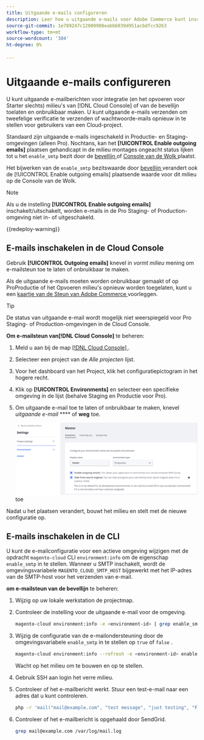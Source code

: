 ```yaml
---
title: Uitgaande e-mails configureren
description: Leer hoe u uitgaande e-mails voor Adobe Commerce kunt inschakelen voor cloudinfrastructuur.
source-git-commit: 1e789247c12009908eabb6039d951acbdfcc9263
workflow-type: tm+mt
source-wordcount: '384'
ht-degree: 0%

---
```


# Uitgaande e-mails configureren

U kunt uitgaande e-mailberichten voor integratie (en het opvoeren voor Starter slechts) milieu&#39;s van [!DNL Cloud Console] of van de bevellijn toelaten en onbruikbaar maken. U kunt uitgaande e-mails verzenden om tweefelige verificatie te verzenden of wachtwoorde-mails opnieuw in te stellen voor gebruikers van een Cloud-project.

Standaard zijn uitgaande e-mails ingeschakeld in Productie- en Staging-omgevingen (alleen Pro). Nochtans, kan het **[!UICONTROL Enable outgoing emails]** plaatsen gehandicapt in de milieu montages ongeacht status lijken tot u het `enable_smtp` bezit door de [ bevellijn ](#enable-emails-in-the-cli) of [ Console van de Wolk ](outgoing-emails.md#enable-emails-in-the-cloud-console) plaatst.

Het bijwerken van de `enable_smtp` bezitswaarde door [ bevellijn ](#enable-emails-in-the-cli) verandert ook de [!UICONTROL Enable outgoing emails] plaatsende waarde voor dit milieu op de Console van de Wolk.

>[!NOTE]
>
>Als u de instelling **[!UICONTROL Enable outgoing emails]** inschakelt/uitschakelt, worden e-mails in de Pro Staging- of Production-omgeving niet in- of uitgeschakeld.

{{redeploy-warning}}

## E-mails inschakelen in de Cloud Console

Gebruik **[!UICONTROL Outgoing emails]** knevel in _vormt milieu_ mening om e-mailsteun toe te laten of onbruikbaar te maken.

Als de uitgaande e-mails moeten worden onbruikbaar gemaakt of op ProProductie of het Opvoeren milieu&#39;s opnieuw worden toegelaten, kunt u een [ kaartje van de Steun van Adobe Commerce ](https://experienceleague.adobe.com/en/docs/commerce-knowledge-base/kb/help-center-guide/magento-help-center-user-guide) voorleggen.

>[!TIP]
>
>De status van uitgaande e-mail wordt mogelijk niet weerspiegeld voor Pro Staging- of Production-omgevingen in de Cloud Console.

**Om e-mailsteun van[!DNL Cloud Console]** te beheren:

1. Meld u aan bij de map [[!DNL Cloud Console] ](https://console.adobecommerce.com) .
1. Selecteer een project van de _Alle projecten_ lijst.
1. Voor het dashboard van het Project, klik het configuratiepictogram in het hogere recht.
1. Klik op **[!UICONTROL Environments]** en selecteer een specifieke omgeving in de lijst (behalve Staging en Productie voor Pro).
1. Om uitgaande e-mail toe te laten of onbruikbaar te maken, knevel _uitgaande e-mail_ **** of **weg** toe.

   ![ laat uitgaande e-mailconfiguratie ](../../assets/outgoing-emails.png) toe

Nadat u het plaatsen verandert, bouwt het milieu en stelt met de nieuwe configuratie op.

## E-mails inschakelen in de CLI

U kunt de e-mailconfiguratie voor een actieve omgeving wijzigen met de opdracht `magento-cloud` CLI `environment:info` om de eigenschap `enable_smtp` in te stellen. Wanneer u SMTP inschakelt, wordt de omgevingsvariabele `MAGENTO_CLOUD_SMTP_HOST` bijgewerkt met het IP-adres van de SMTP-host voor het verzenden van e-mail.

**om e-mailsteun van de bevellijn** te beheren:

1. Wijzig op uw lokale werkstation de projectmap.

1. Controleer de instelling voor de uitgaande e-mail voor de omgeving.

   ```bash
   magento-cloud environment:info -e <environment-id> | grep enable_smtp
   ```

1. Wijzig de configuratie van de e-mailondersteuning door de omgevingsvariabele `enable_smtp` in te stellen op `true` of `false` .

   ```bash
   magento-cloud environment:info --refresh -e <environment-id> enable_smtp true
   ```

   Wacht op het milieu om te bouwen en op te stellen.

1. Gebruik SSH aan login het verre milieu.

1. Controleer of het e-mailbericht werkt. Stuur een test-e-mail naar een adres dat u kunt controleren.

   ```bash
   php -r 'mail("mail@example.com", "test message", "just testing", "From: tester@example.com");'
   ```

1. Controleer of het e-mailbericht is opgehaald door SendGrid.

   ```bash
   grep mail@example.com /var/log/mail.log
   ```

